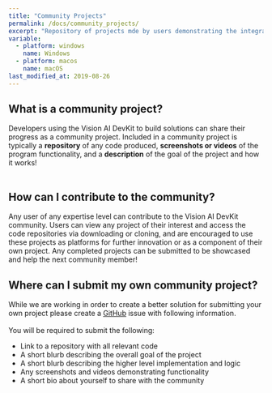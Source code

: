 ```yaml
---
title: "Community Projects"
permalink: /docs/community_projects/
excerpt: "Repository of projects mde by users demonstrating the integration of the DevKit with Azure services."
variable:
  - platform: windows
    name: Windows
  - platform: macos
    name: macOS
last_modified_at: 2019-08-26
---
```


## What is a community project?

Developers using the Vision AI DevKit to build solutions can share their progress as a community project. Included in a community project is typically a **repository** of any code produced, **screenshots or videos** of the program functionality, and a **description** of the goal of the project and how it works!<br><br>
<!-- View our current selection *here*  -->

## How can I contribute to the community?

Any user of any expertise level can contribute to the Vision AI DevKit community. Users can view any project of their interest and access the code repositories via downloading or cloning, and are encouraged to use these projects as platforms for further innovation or as a component of their own project. Any completed projects can be submitted to be showcased and help the next community member!


## Where can I submit my own community project?

While we are working in order to create a better solution for submitting your own project please create a [GitHub](https://github.com/Microsoft/vision-ai-developer-kit/issues) issue with following information.
<br><br>
You will be required to submit the following: 
  - Link to a repository with all relevant code
  - A short blurb describing the overall goal of the project
  - A short blurb describing the higher level implementation and logic
  - Any screenshots and videos demonstrating functionality 
  - A short bio about yourself to share with the community 


